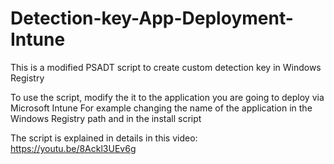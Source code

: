 # Detection-key-App-Deployment-Intune
This is a modified PSADT script to create custom detection key in Windows Registry

To use the script, modify the it to the application you are going to deploy via Microsoft Intune
For example changing the name of the application in the Windows Registry path and in the install script

The script is explained in details in this video:
https://youtu.be/8Ackl3UEv6g
